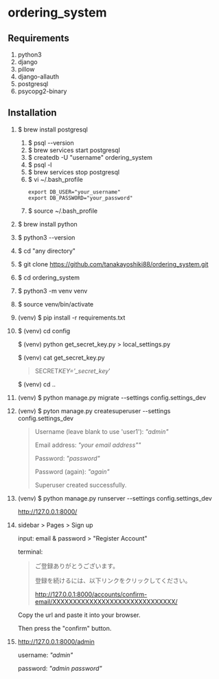 # ordering_system

## Requirements

1. python3
2. django
3. pillow
4. django-allauth
5. postgresql
6. psycopg2-binary

## Installation

1. $ brew install postgresql

   1. $ psql --version
   2. $ brew services start postgresql
   3. $ createdb -U "username" ordering_system
   4. $ psql -l
   5. $ brew services stop postgresql
   6. $ vi ~/.bash_profile
      ```
      export DB_USER="your_username"
      export DB_PASSWORD="your_password"
      ```
   7. $ source ~/.bash_profile

2. $ brew install python

3. $ python3 --version

4. $ cd "any directory"

5. $ git clone https://github.com/tanakayoshiki88/ordering_system.git

6. $ cd ordering_system

7. $ python3 -m venv venv

8. $ source venv/bin/activate

9. (venv) $ pip install -r requirements.txt

10. $ (venv) cd config

    $ (venv) python get_secret_key.py > local_settings.py

    $ (venv) cat get_secret_key.py

    > SECRET*KEY='\_secret_key*'

    $ (venv) cd ..

11. (venv) $ python manage.py migrate --settings config.settings_dev
12. (venv) $ pyton manage.py createsuperuser --settings config.settings_dev

    > Username (leave blank to use 'user1'): _"admin"_
    >
    > Email address: _"your email address""_
    >
    > Password: _"password"_
    >
    > Password (again): _"again"_
    >
    > Superuser created successfully.

13. (venv) $ python manage.py runserver --settings config.settings_dev

    http://127.0.0.1:8000/

14. sidebar > Pages > Sign up

    input: email & password > "Register Account"

    terminal:

    > ご登録ありがとうございます。
    >
    > 登録を続けるには、以下リンクをクリックしてください。
    >
    > http://127.0.0.1:8000/accounts/confirm-email/XXXXXXXXXXXXXXXXXXXXXXXXXXXXXX/

    Copy the url and paste it into your browser.

    Then press the "confirm" button.

15. http://127.0.0.1:8000/admin

    username: _"admin"_

    password: _"admin password"_
